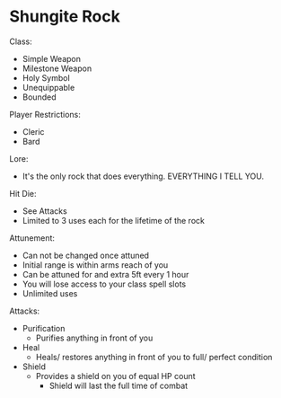 # Shungite Rock

Class:
* Simple Weapon 
* Milestone Weapon
* Holy Symbol
* Unequippable
* Bounded

Player Restrictions:
* Cleric
* Bard

Lore:
*  It's the only rock that does everything. EVERYTHING I TELL YOU.

Hit Die:
* See Attacks
* Limited to 3 uses each for the lifetime of the rock

Attunement:
* Can not be changed once attuned
* Initial range is within arms reach of you
* Can be attuned for and extra 5ft every 1 hour
* You will lose access to your class spell slots
* Unlimited uses

Attacks:
* Purification
  * Purifies anything in front of you
* Heal
  * Heals/ restores anything in front of you to full/ perfect condition
* Shield
  * Provides a shield on you of equal HP count
    * Shield will last the full time of combat